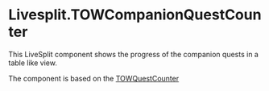 # Livesplit.TOWCompanionQuestCounter
This LiveSplit component shows the progress of the companion quests in a table like view.

The component is based on the [TOWQuestCounter](https://github.com/leonardvdj/LiveSplit.TOWQuestCounter)
